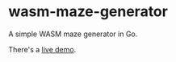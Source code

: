 # wasm-maze-generator
A simple WASM maze generator in Go.

There's a [live demo](http://frigidriver.com/mazes).
